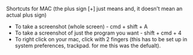 Shortcuts for MAC (the plus sign [+] just means and, it doesn't mean an actual plus sign) 

- To take a screenshot (whole screen) - cmd + shift + A
- To take a screenshot of just the program you want - shift + cmd + 4
- To right click on your mac, click with 2 fingers (this has to be set up in system preferences, trackpad. for me this was the defualt).  
